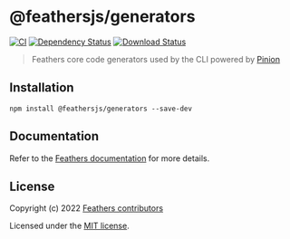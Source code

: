 # @feathersjs/generators

[![CI](https://github.com/feathersjs/feathers/workflows/CI/badge.svg)](https://github.com/feathersjs/feathers/actions?query=workflow%3ACI)
[![Dependency Status](https://img.shields.io/david/feathersjs/feathers.svg?style=flat-square&path=packages/socketio)](https://david-dm.org/feathersjs/feathers?path=packages/generators)
[![Download Status](https://img.shields.io/npm/dm/@feathersjs/generators.svg?style=flat-square)](https://www.npmjs.com/package/@feathersjs/cli)

> Feathers core code generators used by the CLI powered by [Pinion](https://github.com/feathershq/pinion/)

## Installation

```
npm install @feathersjs/generators --save-dev
```

## Documentation

Refer to the [Feathers documentation](https://docs.feathersjs.com) for more details.

## License

Copyright (c) 2022 [Feathers contributors](https://github.com/feathersjs/feathers/graphs/contributors)

Licensed under the [MIT license](LICENSE).
